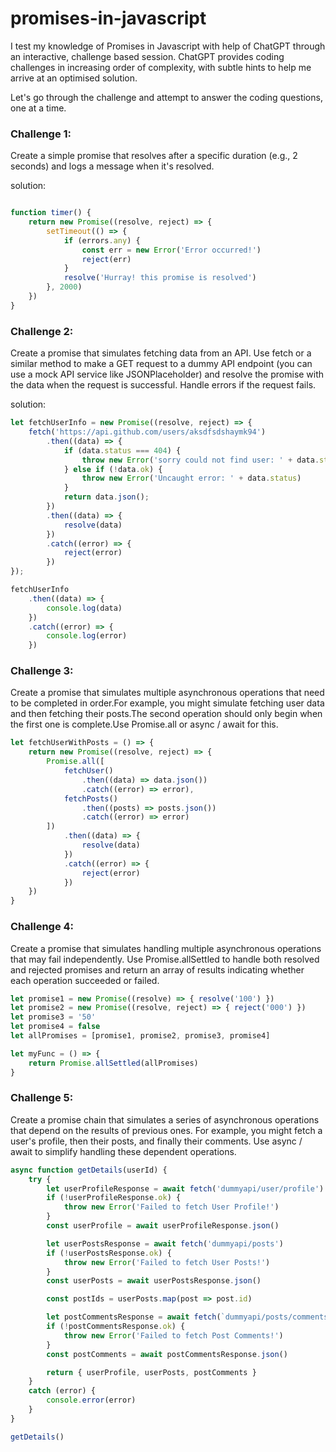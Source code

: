 # promises-in-javascript

I test my knowledge of Promises in Javascript with help of ChatGPT through an interactive, challenge based session. ChatGPT provides coding challenges in increasing order of complexity, with subtle hints to help me arrive at an optimised solution.

Let's go through the challenge and attempt to answer the coding questions, one at a time.


### Challenge 1:
 Create a simple promise that resolves after a specific duration (e.g., 2 seconds) and logs a message when it's resolved.

solution:
```javascript

function timer() {
    return new Promise((resolve, reject) => {
        setTimeout(() => {
            if (errors.any) {
                const err = new Error('Error occurred!')
                reject(err)
            }
            resolve('Hurray! this promise is resolved')
        }, 2000)
    })
}
```

### Challenge 2:

Create a promise that simulates fetching data from an API. Use fetch or a similar method to make a GET request to a dummy API endpoint (you can use a mock API service like JSONPlaceholder) and resolve the promise with the data when the request is successful. Handle errors if the request fails.

solution:

```javascript
let fetchUserInfo = new Promise((resolve, reject) => {
    fetch('https://api.github.com/users/aksdfsdshaymk94')
        .then((data) => {
            if (data.status === 404) {
                throw new Error('sorry could not find user: ' + data.status)
            } else if (!data.ok) {
                throw new Error('Uncaught error: ' + data.status)
            }
            return data.json();
        })
        .then((data) => {
            resolve(data)
        })
        .catch((error) => {
            reject(error)
        })
});

fetchUserInfo
    .then((data) => {
        console.log(data)
    })
    .catch((error) => {
        console.log(error)
    })
```


### Challenge 3:

Create a promise that simulates multiple asynchronous operations that need to be completed in order.For example, you might simulate fetching user data and then fetching their posts.The second operation should only begin when the first one is complete.Use Promise.all or async / await for this.

```javascript
let fetchUserWithPosts = () => {
    return new Promise((resolve, reject) => {
        Promise.all([
            fetchUser()
                .then((data) => data.json())
                .catch((error) => error),
            fetchPosts()
                .then((posts) => posts.json())
                .catch((error) => error)
        ])
            .then((data) => {
                resolve(data)
            })
            .catch((error) => {
                reject(error)
            })
    })
}
```

### Challenge 4:
Create a promise that simulates handling multiple asynchronous operations that may fail independently. Use Promise.allSettled to handle both resolved and rejected promises and return an array of results indicating whether each operation succeeded or failed.

```javascript
let promise1 = new Promise((resolve) => { resolve('100') })
let promise2 = new Promise((resolve, reject) => { reject('000') })
let promise3 = '50'
let promise4 = false
let allPromises = [promise1, promise2, promise3, promise4]

let myFunc = () => {
    return Promise.allSettled(allPromises)
}
```

### Challenge 5:
Create a promise chain that simulates a series of asynchronous operations that depend on the results of previous ones.
For example, you might fetch a user's profile, then their posts, and finally their comments.
Use async / await to simplify handling these dependent operations.

```javascript
async function getDetails(userId) {
    try {
        let userProfileResponse = await fetch('dummyapi/user/profile')
        if (!userProfileResponse.ok) {
            throw new Error('Failed to fetch User Profile!')
        }
        const userProfile = await userProfileResponse.json()

        let userPostsResponse = await fetch('dummyapi/posts')
        if (!userPostsResponse.ok) {
            throw new Error('Failed to fetch User Posts!')
        }
        const userPosts = await userPostsResponse.json()

        const postIds = userPosts.map(post => post.id)

        let postCommentsResponse = await fetch(`dummyapi/posts/comments/?postIds=${postIds.join(',')}`)
        if (!postCommentsResponse.ok) {
            throw new Error('Failed to fetch Post Comments!')
        }
        const postComments = await postCommentsResponse.json()

        return { userProfile, userPosts, postComments }
    }
    catch (error) {
        console.error(error)
    }
}

getDetails()
```